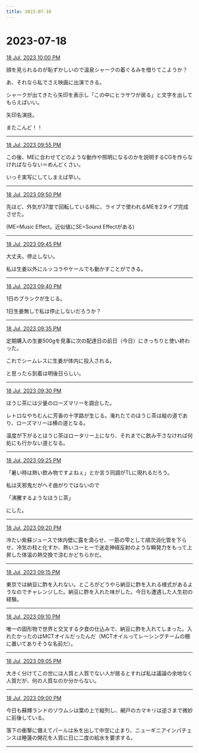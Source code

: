 ```yaml
---
title: 2023-07-18
---
```

# 2023-07-18

[18 Jul, 2023 10:00 PM](https://twitter.com/hirasawa/status/1681287706289242114#m)

顔を見られるのが恥ずかしいので温泉シャークの着ぐるみを借りてこようか？  
  
あ、それなら私でさえ映画に出演できる。  
  
シャークが出てきたら矢印を表示し「この中にヒラサワが居る」と文字を出してもらえばいい。  
  
矢印名演技。  
  
またこんど！！

---

[18 Jul, 2023 09:55 PM](https://twitter.com/hirasawa/status/1681286446165164034#m)

この後、MEに合わせてどのような動作や照明になるのかを説明するCGを作らなければならない＝めんどくさい。  
  
いっそ実写にしてしまえば早い。

---

[18 Jul, 2023 09:50 PM](https://twitter.com/hirasawa/status/1681285187920097280#m)

先ほど、外気が37度で回転している時に、ライブで使われるMEを2タイプ完成させた。  
  
(ME=Music Effect。近似値にSE=Sound Effectがある)

---

[18 Jul, 2023 09:45 PM](https://twitter.com/hirasawa/status/1681283930014760960#m)

大丈夫。停止しない。  
  
私は生姜以外にルッコラやケールでも動かすことができる。

---

[18 Jul, 2023 09:40 PM](https://twitter.com/hirasawa/status/1681282671245160453#m)

1日のブランクが生じる。  
  
1日生姜無しで私は停止しないだろうか？

---

[18 Jul, 2023 09:35 PM](https://twitter.com/hirasawa/status/1681281413411401728#m)

定期購入の生姜500gを見事に次の配達日の前日（今日）にきっちりと使い終わった。  
  
これでシームレスに生姜が体内に投入される。  
  
と思ったら到着は明後日らしい。

---

[18 Jul, 2023 09:30 PM](https://twitter.com/hirasawa/status/1681280158035230721#m)

ほうじ茶には少量のローズマリーを調合した。  
  
レトロなやちむんに芳香の十字路が生じる。淹れたてのほうじ茶は縦の道であり、ローズマリーは横の道となる。  
  
温度が下がるとほうじ茶はロータリー上になり、それまでに飲み干さなければ何処にも行かない道となる。

---

[18 Jul, 2023 09:25 PM](https://twitter.com/hirasawa/status/1681278896497647621#m)

「暑い時は熱い飲み物ですよねぇ」とか言う同調がTLに現れるだろう。  
  
私は天邪鬼だがへそ曲がりではないので  
  
「沸騰するようなほうじ茶」  
  
にした。

---

[18 Jul, 2023 09:20 PM](https://twitter.com/hirasawa/status/1681277638201995269#m)

冷たい紫蘇ジュースで体内壁に露を滴らせ、一筋の雫として順次消化管を下らせ、冷気の柱と化すか、熱いコーヒーで迷走神経反射のような瞬発力をもって上昇した体温の熱交換で涼むかどちらかだ。

---

[18 Jul, 2023 09:15 PM](https://twitter.com/hirasawa/status/1681276380766683136#m)

東京では納豆に酢を入れない。ところがどうやら納豆に酢を入れる様式があるようなのでチャレンジした。納豆に酢を入れた味がした。今日も遭遇した人生初の経験。

---

[18 Jul, 2023 09:10 PM](https://twitter.com/hirasawa/status/1681275122135465984#m)

唯一の固形物で世界と交叉する夕食の仕込みで、納豆に酢を入れてしまった。入れたかったのはMCTオイルだったんだ（MCTオイルってレーシングチームの棚に置いてありそうな名前だ）。

---

[18 Jul, 2023 09:05 PM](https://twitter.com/hirasawa/status/1681273863907450880#m)

大きく分けてこの世には人質と人質でない人が居るとすれば私は議論の余地なく人質だが、何の人質なのか分からない。

---

[18 Jul, 2023 09:00 PM](https://twitter.com/hirasawa/status/1681272604944941059#m)

今日も蘇輝ランドのゾウムシは葉の上で縦列し、網戸のカマキリは逆さまで微妙に前後している。  
  
落下の衝撃に備えてパールは糸を出して中空に止まり、ニューギニアインパチェンスは睡蓮の開花を人質に日に二度の給水を要求する。

---

